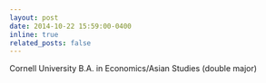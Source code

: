 ```yaml
---
layout: post
date: 2014-10-22 15:59:00-0400
inline: true
related_posts: false
---
```

Cornell University
B.A. in Economics/Asian Studies (double major)